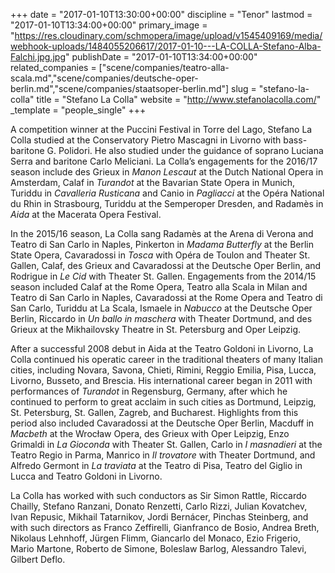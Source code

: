 +++
date = "2017-01-10T13:30:00+00:00"
discipline = "Tenor"
lastmod = "2017-01-10T13:34:00+00:00"
primary_image = "https://res.cloudinary.com/schmopera/image/upload/v1545409169/media/webhook-uploads/1484055206617/2017-01-10---LA-COLLA-Stefano-Alba-Falchi.jpg.jpg"
publishDate = "2017-01-10T13:34:00+00:00"
related_companies = ["scene/companies/teatro-alla-scala.md","scene/companies/deutsche-oper-berlin.md","scene/companies/staatsoper-berlin.md"]
slug = "stefano-la-colla"
title = "Stefano La Colla"
website = "http://www.stefanolacolla.com/"
_template = "people_single"
+++

A competition winner at the Puccini Festival in Torre del Lago, Stefano La Colla studied at the Conservatory Pietro Mascagni in Livorno with bass-baritone G. Polidori. He also studied under the guidance of soprano Luciana Serra and baritone Carlo Meliciani. La Colla’s engagements for the 2016/17 season include des Grieux in *Manon Lescaut* at the Dutch National Opera in Amsterdam, Calaf in *Turandot* at the Bavarian State Opera in Munich, Turiddu in *Cavalleria Rusticana* and Canio in *Pagliacci* at the Opéra National du Rhin in Strasbourg, Turiddu at the Semperoper Dresden, and Radamès in *Aida* at the Macerata Opera Festival.

In the 2015/16 season, La Colla sang Radamès at the Arena di Verona and Teatro di San Carlo in Naples, Pinkerton in *Madama Butterfly* at the Berlin State Opera, Cavaradossi in *Tosca* with Opéra de Toulon and Theater St. Gallen, Calaf, des Grieux and Cavaradossi at the Deutsche Oper Berlin, and Rodrigue in *Le Cid* with Theater St. Gallen. Engagements from the 2014/15 season included Calaf at the Rome Opera, Teatro alla Scala in Milan and Teatro di San Carlo in Naples, Cavaradossi at the Rome Opera and Teatro di San Carlo, Turiddu at La Scala, Ismaele in *Nabucco* at the Deutsche Oper Berlin, Riccardo in *Un ballo in maschera* with Theater Dortmund, and des Grieux at the Mikhailovsky Theatre in St. Petersburg and Oper Leipzig.

After a successful 2008 debut in Aida at the Teatro Goldoni in Livorno, La Colla continued his operatic career in the traditional theaters of many Italian cities, including Novara, Savona, Chieti, Rimini, Reggio Emilia, Pisa, Lucca, Livorno, Busseto, and Brescia. His international career began in 2011 with performances of *Turandot* in Regensburg, Germany, after which he continued to perform to great acclaim in such cities as Dortmund, Leipzig, St. Petersburg, St. Gallen, Zagreb, and Bucharest. Highlights from this period also included Cavaradossi at the Deutsche Oper Berlin, Macduff in *Macbeth* at the Wrocław Opera, des Grieux with Oper Leipzig, Enzo Grimaldi in *La Gioconda* with Theater St. Gallen, Carlo in *I masnadieri* at the Teatro Regio in Parma, Manrico in *Il trovatore* with Theater Dortmund, and Alfredo Germont in *La traviata* at the Teatro di Pisa, Teatro del Giglio in Lucca and Teatro Goldoni in Livorno.

La Colla has worked with such conductors as Sir Simon Rattle, Riccardo Chailly, Stefano Ranzani, Donato Renzetti, Carlo Rizzi, Julian Kovatchev, Ivan Repusic, Mikhail Tatarnikov, Jordi Bernácer, Pinchas Steinberg, and with such directors as Franco Zeffirelli, Gianfranco de Bosio, Andrea Breth, Nikolaus Lehnhoff, Jürgen Flimm, Giancarlo del Monaco, Ezio Frigerio, Mario Martone, Roberto de Simone, Boleslaw Barlog, Alessandro Talevi, Gilbert Deflo.
